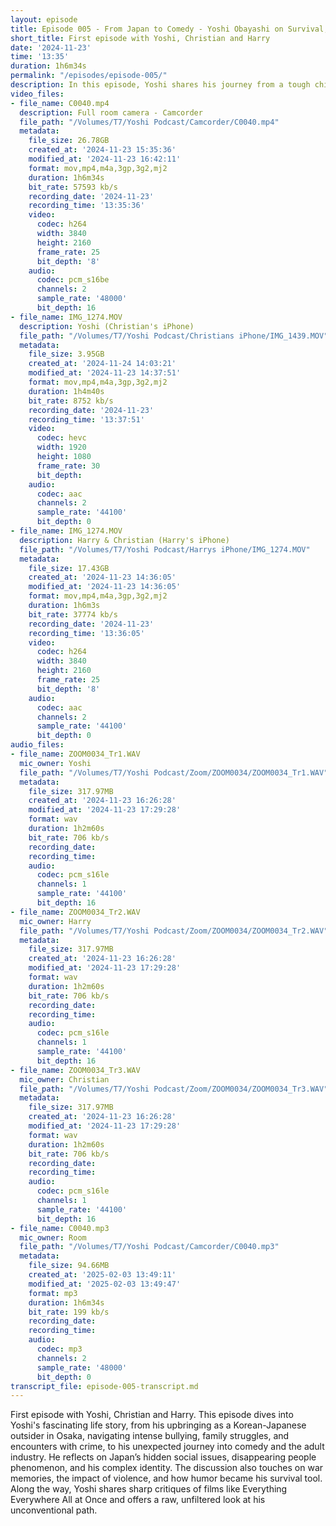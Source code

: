 ```yaml
---
layout: episode
title: Episode 005 - From Japan to Comedy - Yoshi Obayashi on Survival, Identity, and the Underground
short_title: First episode with Yoshi, Christian and Harry
date: '2024-11-23'
time: '13:35'
duration: 1h6m34s
permalink: "/episodes/episode-005/"
description: In this episode, Yoshi shares his journey from a tough childhood in Japan to comedy and the adult industry, reflecting on identity, violence, and survival through humor, while also diving into Japan’s hidden social issues and pop culture critiques.
video_files:
- file_name: C0040.mp4
  description: Full room camera - Camcorder
  file_path: "/Volumes/T7/Yoshi Podcast/Camcorder/C0040.mp4"
  metadata:
    file_size: 26.78GB
    created_at: '2024-11-23 15:35:36'
    modified_at: '2024-11-23 16:42:11'
    format: mov,mp4,m4a,3gp,3g2,mj2
    duration: 1h6m34s
    bit_rate: 57593 kb/s
    recording_date: '2024-11-23'
    recording_time: '13:35:36'
    video:
      codec: h264
      width: 3840
      height: 2160
      frame_rate: 25
      bit_depth: '8'
    audio:
      codec: pcm_s16be
      channels: 2
      sample_rate: '48000'
      bit_depth: 16
- file_name: IMG_1274.MOV
  description: Yoshi (Christian's iPhone)
  file_path: "/Volumes/T7/Yoshi Podcast/Christians iPhone/IMG_1439.MOV"
  metadata:
    file_size: 3.95GB
    created_at: '2024-11-24 14:03:21'
    modified_at: '2024-11-23 14:37:51'
    format: mov,mp4,m4a,3gp,3g2,mj2
    duration: 1h4m40s
    bit_rate: 8752 kb/s
    recording_date: '2024-11-23'
    recording_time: '13:37:51'
    video:
      codec: hevc
      width: 1920
      height: 1080
      frame_rate: 30
      bit_depth:
    audio:
      codec: aac
      channels: 2
      sample_rate: '44100'
      bit_depth: 0
- file_name: IMG_1274.MOV
  description: Harry & Christian (Harry's iPhone)
  file_path: "/Volumes/T7/Yoshi Podcast/Harrys iPhone/IMG_1274.MOV"
  metadata:
    file_size: 17.43GB
    created_at: '2024-11-23 14:36:05'
    modified_at: '2024-11-23 14:36:05'
    format: mov,mp4,m4a,3gp,3g2,mj2
    duration: 1h6m3s
    bit_rate: 37774 kb/s
    recording_date: '2024-11-23'
    recording_time: '13:36:05'
    video:
      codec: h264
      width: 3840
      height: 2160
      frame_rate: 25
      bit_depth: '8'
    audio:
      codec: aac
      channels: 2
      sample_rate: '44100'
      bit_depth: 0
audio_files:
- file_name: ZOOM0034_Tr1.WAV
  mic_owner: Yoshi
  file_path: "/Volumes/T7/Yoshi Podcast/Zoom/ZOOM0034/ZOOM0034_Tr1.WAV"
  metadata:
    file_size: 317.97MB
    created_at: '2024-11-23 16:26:28'
    modified_at: '2024-11-23 17:29:28'
    format: wav
    duration: 1h2m60s
    bit_rate: 706 kb/s
    recording_date:
    recording_time:
    audio:
      codec: pcm_s16le
      channels: 1
      sample_rate: '44100'
      bit_depth: 16
- file_name: ZOOM0034_Tr2.WAV
  mic_owner: Harry
  file_path: "/Volumes/T7/Yoshi Podcast/Zoom/ZOOM0034/ZOOM0034_Tr2.WAV"
  metadata:
    file_size: 317.97MB
    created_at: '2024-11-23 16:26:28'
    modified_at: '2024-11-23 17:29:28'
    format: wav
    duration: 1h2m60s
    bit_rate: 706 kb/s
    recording_date:
    recording_time:
    audio:
      codec: pcm_s16le
      channels: 1
      sample_rate: '44100'
      bit_depth: 16
- file_name: ZOOM0034_Tr3.WAV
  mic_owner: Christian
  file_path: "/Volumes/T7/Yoshi Podcast/Zoom/ZOOM0034/ZOOM0034_Tr3.WAV"
  metadata:
    file_size: 317.97MB
    created_at: '2024-11-23 16:26:28'
    modified_at: '2024-11-23 17:29:28'
    format: wav
    duration: 1h2m60s
    bit_rate: 706 kb/s
    recording_date:
    recording_time:
    audio:
      codec: pcm_s16le
      channels: 1
      sample_rate: '44100'
      bit_depth: 16
- file_name: C0040.mp3
  mic_owner: Room
  file_path: "/Volumes/T7/Yoshi Podcast/Camcorder/C0040.mp3"
  metadata:
    file_size: 94.66MB
    created_at: '2025-02-03 13:49:11'
    modified_at: '2025-02-03 13:49:47'
    format: mp3
    duration: 1h6m34s
    bit_rate: 199 kb/s
    recording_date:
    recording_time:
    audio:
      codec: mp3
      channels: 2
      sample_rate: '48000'
      bit_depth: 0
transcript_file: episode-005-transcript.md
---
```

First episode with Yoshi, Christian and Harry. This episode dives into Yoshi's fascinating life story, from his upbringing as a Korean-Japanese outsider in Osaka, navigating intense bullying, family struggles, and encounters with crime, to his unexpected journey into comedy and the adult industry. He reflects on Japan’s hidden social issues, disappearing people phenomenon, and his complex identity. The discussion also touches on war memories, the impact of violence, and how humor became his survival tool. Along the way, Yoshi shares sharp critiques of films like Everything Everywhere All at Once and offers a raw, unfiltered look at his unconventional path.
